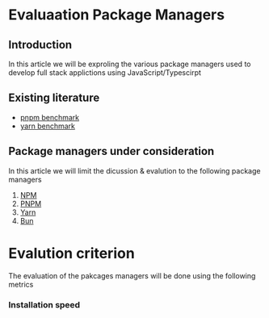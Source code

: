 # Evaluaation Package Managers 

## Introduction

In this article we will be exproling the various package managers used to develop full stack applictions using JavaScript/Typescirpt 

## Existing literature

- [pnpm benchmark](https://pnpm.io/benchmarks)
- [yarn benchmark](https://p.datadoghq.eu/sb/d2wdprp9uki7gfks-c562c42f4dfd0ade4885690fa719c818?fromUser=false&refresh_mode=sliding&tpl_var_npm%5B0%5D=%2A&tpl_var_yarn-classic%5B0%5D=%2A&tpl_var_yarn-modern%5B0%5D=%2A&tpl_var_yarn-nm%5B0%5D=%2A&tpl_var_yarn-pnpm%5B0%5D=no&from_ts=1732875195891&to_ts=1740651195891&live=true)


## Package managers under consideration 

In this article we will limit the dicussion & evalution to the following package managers 

1. [NPM](https://www.npmjs.com/)
2. [PNPM](https://pnpm.io/)
3. [Yarn](https://yarnpkg.com/)
4. [Bun](https://bun.sh/)


# Evalution criterion 

The evaluation of the pakcages managers will be done using the following metrics

###  Installation speed


